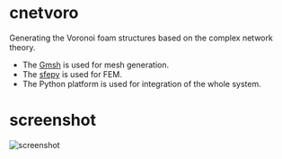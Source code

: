 # cnetvoro
Generating the Voronoi foam structures based on the complex network theory.

- The [Gmsh](http://gmsh.info/) is used for mesh generation.
- The [sfepy](http://sfepy.org/) is used for FEM.
- The Python platform is used for integration of the whole system.

# screenshot
![screenshot](https://github.com/ihepburn/cnetvoro/raw/master/screenshot.png)
